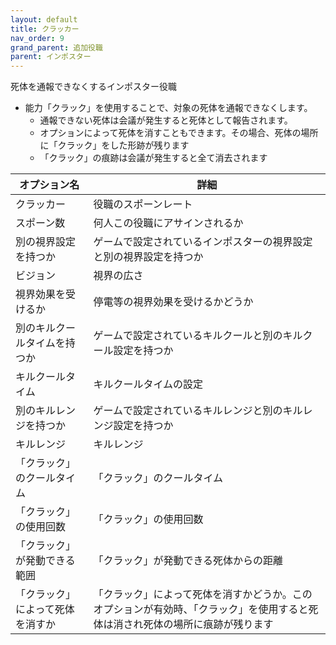 ```yaml
---
layout: default
title: クラッカー
nav_order: 9
grand_parent: 追加役職
parent: インポスター
---
```


死体を通報できなくするインポスター役職
* 能力「クラック」を使用することで、対象の死体を通報できなくします。
   * 通報できない死体は会議が発生すると死体として報告されます。
   * オプションによって死体を消すこともできます。その場合、死体の場所に「クラック」をした形跡が残ります
   * 「クラック」の痕跡は会議が発生すると全て消去されます



|  オプション名 |  詳細  |
| ---- | ---- |
|  クラッカー  | 役職のスポーンレート |
|  スポーン数  | 何人この役職にアサインされるか |
|  別の視界設定を持つか  |  ゲームで設定されているインポスターの視界設定と別の視界設定を持つか  |
|  ビジョン  |  視界の広さ  |
|  視界効果を受けるか  |  停電等の視界効果を受けるかどうか  |
|  別のキルクールタイムを持つか  | ゲームで設定されているキルクールと別のキルクール設定を持つか |
|  キルクールタイム  |  キルクールタイムの設定  |
|  別のキルレンジを持つか  |  ゲームで設定されているキルレンジと別のキルレンジ設定を持つか  |
|  キルレンジ  |  キルレンジ  |
|  「クラック」のクールタイム  |  「クラック」のクールタイム  |
|  「クラック」の使用回数  |  「クラック」の使用回数  |
|  「クラック」が発動できる範囲  |  「クラック」が発動できる死体からの距離  |
|  「クラック」によって死体を消すか  |  「クラック」によって死体を消すかどうか。このオプションが有効時、「クラック」を使用すると死体は消され死体の場所に痕跡が残ります  |
